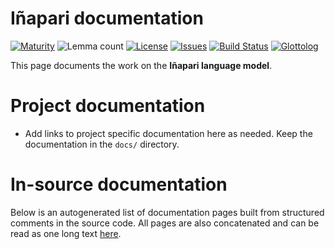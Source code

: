 # Iñapari documentation

[![Maturity](https://img.shields.io/endpoint?url=https%3A%2F%2Fraw.githubusercontent.com%2Fgiellalt%2Flang-inp%2Fgh-pages%2Fmaturity.json)](https://giellalt.github.io/MaturityClassification.html)
![Lemma count](https://img.shields.io/endpoint?url=https%3A%2F%2Fraw.githubusercontent.com%2Fgiellalt%2Flang-inp%2Fgh-pages%2Flemmacount.json)
[![License](https://img.shields.io/github/license/giellalt/lang-inp)](https://github.com/giellalt/lang-inp/blob/main/LICENSE)
[![Issues](https://img.shields.io/github/issues/giellalt/lang-inp)](https://github.com/giellalt/lang-inp/issues)
[![Build Status](https://builds.giellalt.org/api/badge/lang-inp?label=CI)](https://builds.giellalt.org/pipelines/lang-inp/builds/latest)
[![Glottolog](https://img.shields.io/badge/Glottolog-green)](https://glottolog.org/resource/languoid/id/inap1242)

This page documents the work on the **Iñapari language model**. 

# Project documentation

* Add links to project specific documentation here as needed. Keep the documentation in the `docs/` directory.

# In-source documentation

Below is an autogenerated list of documentation pages built from structured comments in the source code. All pages are also concatenated and can be read as one long text [here](inp.md).

